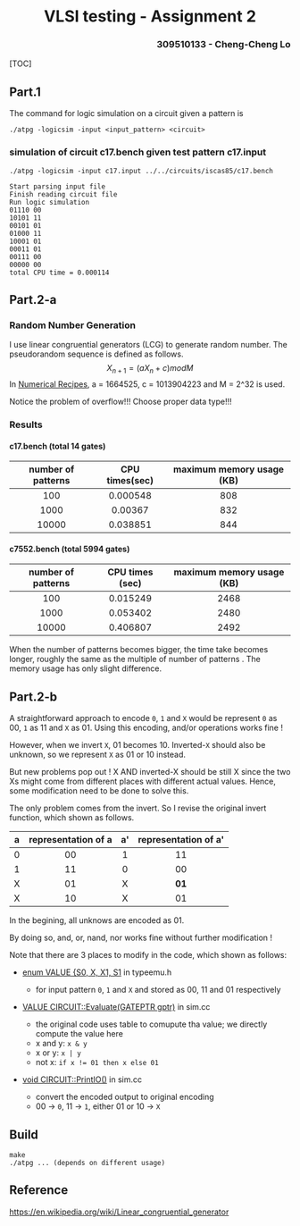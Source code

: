 <h1 align=center> VLSI testing - Assignment 2 </h1>

<h3 align="right"> 309510133 - Cheng-Cheng Lo </h3>

[TOC]

## Part.1 

The command for logic simulation on a circuit given a pattern is

```
./atpg -logicsim -input <input_pattern> <circuit>
```

### simulation of circuit c17.bench given test pattern c17.input

```
./atpg -logicsim -input c17.input ../../circuits/iscas85/c17.bench
```

```
Start parsing input file
Finish reading circuit file
Run logic simulation
01110 00
10101 11
00101 01
01000 11
10001 01
00011 01
00111 00
00000 00
total CPU time = 0.000114
```



## Part.2-a

### Random Number Generation

I use linear congruential generators (LCG) to generate random number. The pseudorandom sequence is defined as follows.
$$
X_{n+1} = (a X_n + c) mod M
$$
In [Numerical Recipes](https://en.wikipedia.org/wiki/Numerical_Recipes), a = 1664525, c = 1013904223 and M = 2^32 is used.

Notice the problem of overflow!!! Choose proper data type!!!

### Results

#### c17.bench (total 14 gates)

| number of patterns | CPU times(sec) | maximum memory usage (KB) |
| :----------------: | :------------: | :-----------------------: |
|        100         |    0.000548    |            808            |
|        1000        |    0.00367     |            832            |
|       10000        |    0.038851    |            844            |

#### c7552.bench (total 5994 gates)

| number of patterns | CPU times (sec) | maximum memory usage (KB) |
| :----------------: | :-------------: | :-----------------------: |
|        100         |    0.015249     |           2468            |
|        1000        |    0.053402     |           2480            |
|       10000        |    0.406807     |           2492            |

When the number of patterns becomes bigger, the time take becomes longer, roughly the same as the multiple of number of patterns . The memory usage has only slight difference.



## Part.2-b

A straightforward approach to encode `0`, `1` and `X` would be represent `0` as 00, `1` as 11 and `X` as 01. Using this encoding, and/or operations works fine !

However, when we invert `X`, 01 becomes 10. Inverted-`X` should also be unknown, so we represent `X` as 01 or 10 instead.

But new problems pop out ! X AND inverted-X should be still X since the two Xs might come from different places with different actual values. Hence, some modification need to be done to solve this.

The only problem comes from the invert. So I revise the original invert function, which shown as follows.

|  a   | representation of a |  a'  | representation of a' |
| :--: | :-----------------: | :--: | :------------------: |
|  0   |         00          |  1   |          11          |
|  1   |         11          |  0   |          00          |
|  X   |         01          |  X   |        **01**        |
|  X   |         10          |  X   |          01          |

In the begining, all unknows are encoded as 01.

By doing so, and, or, nand, nor works fine without further modification !

Note that there are 3 places to modify in the code, which shown as follows:

* <u>enum VALUE {S0, X, X1, S1</u> in typeemu.h
  * for input pattern `0`, `1` and `X` and stored as 00, 11 and 01 respectively

* <u>VALUE CIRCUIT::Evaluate(GATEPTR gptr)</u> in sim.cc
  * the original code uses table to comupute tha value; we directly compute the value here
  * x and y: `x & y`
  * x or y: `x | y`
  * not x: `if x != 01 then x else 01  `
* <u>void CIRCUIT::PrintIO()</u> in sim.cc
  * convert the encoded output to original encoding
  * 00 -> `0`, 11 -> `1`, either 01 or 10 -> `X`



## Build

```
make
./atpg ... (depends on different usage)
```



## Reference

https://en.wikipedia.org/wiki/Linear_congruential_generator